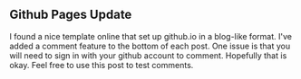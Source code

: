## Github Pages Update

I found a nice template online that set up github.io in a blog-like format. I've added a comment feature to the bottom of each post. One issue is that you will need to sign in with your github account to comment. Hopefully that is okay. Feel free to use this post to test comments. 

